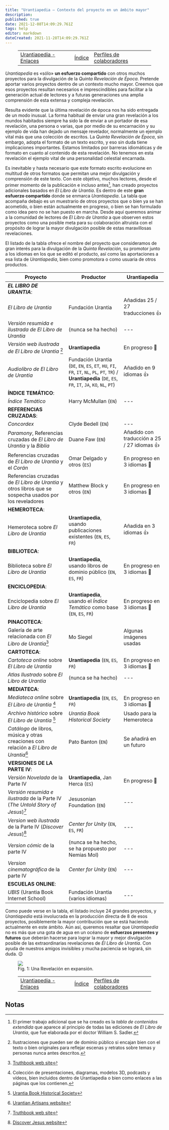 ```yaml
---
title: "Urantiapedia — Contexto del proyecto en un ámbito mayor"
description: 
published: true
date: 2021-12-08T14:09:29.761Z
tags: help
editor: markdown
dateCreated: 2021-11-28T14:09:29.761Z
---
```


<figure class="table chapter-navigator">
  <table>
    <tbody>
      <tr>
        <td><a href="/es/help/links">Urantiapedia - Enlaces</a></td>
        <td><a href="/es/help">Índice</a></td>
        <td><a href="/es/help/roles">Perfiles de colaboradores</a></td>
      </tr>
    </tbody>
  </table>
</figure>

_Urantiapedia_ es «sólo» **un esfuerzo compartido** con otros muchos proyectos para la divulgación de la _Quinta Revelación de Época_. Pretende aportar varios proyectos dentro de un contexto mucho mayor. Creemos que esos proyectos resultan necesarios e imprescindibles para facilitar a la generación actual de lectores y a futuras generaciones una amplia comprensión de esta extensa y compleja revelación.

Resulta evidente que la última revelación de época nos ha sido entregada de un modo inusual. La forma habitual de enviar una gran revelación a los mundos habitados siempre ha sido la de enviar a un portador de esa revelación, una persona o varias, que por medio de su encarnación y su ejemplo de vida han dejado un mensaje revelador, normalmente un ejemplo vital más que una colección de escritos. La _Quinta Revelación de Época_, sin embargo, adopta el formato de un texto escrito, y eso sin duda tiene implicaciones importantes. Estamos limitados por barreras idiomáticas y de formato en cuanto al contenido de esta revelación. No tenemos en esta revelación el ejemplo vital de una personalidad celestial encarnada.

Es inevitable y hasta necesario que este formato escrito evolucione en multitud de otros formatos que permitan una mejor divulgación y comprensión de este texto. Con este objetivo, muchos lectores, desde el primer momento de la publicación e incluso antes[^1], han creado proyectos adicionales basados en _El Libro de Urantia_. Es dentro de este **gran esfuerzo compartido** donde se enmarca _Urantiapedia_. La tabla que acompaña debajo es un muestrario de otros proyectos que o bien ya se han acometido, o bien están actualmente en progreso, o bien se han formulado como idea pero no se han puesto en marcha. Desde aquí queremos animar a la comunidad de lectores de _El Libro de Urantia_ a que observen estos proyectos como una posible meta para su colaboración altruista con el propósito de lograr la mayor divulgación posible de estas maravillosas revelaciones.

El listado de la tabla ofrece el nombre del proyecto que consideramos de gran interés para la divulgación de la _Quinta Revelación_, su promotor junto a los idiomas en los que se editó el producto, así como las aportaciones a esa lista de _Urantiapedia_, bien como promotora o como usuaria de otros productos.

Proyecto | Productor | Urantiapedia
--- | --- | ---
**_EL LIBRO DE URANTIA_**: | &nbsp; | &nbsp;
_El Libro de Urantia_ | Fundación Urantia | Añadidas 25 / 27 traducciones :+1:
_Versión resumida e ilustrada de El Libro de Urantia_ | (nunca se ha hecho) | ---
_Versión web ilustrada de El Libro de Urantia_ [^2] | **Urantiapedia** | En progreso :construction:
_Audiolibro de El Libro de Urantia_ | Fundación Urantia (`DE`, `EN`, `ES`, `ET`, `HU`, `FI`, `FR`, `IT`, `NL`, `PL`, `PT`, `TR`) / **Urantiapedia** (`DE`, `ES`, `FR`, `IT`, `JA`, `KO`, `NL`, `PT`) | Añadido en 9 idiomas :+1:
**ÍNDICE TEMÁTICO**: | &nbsp; | &nbsp;
_Índice Temático_ | Harry McMullan (`EN`) | ---
**REFERENCIAS CRUZADAS**: | &nbsp; | &nbsp;
_Concordex_ | Clyde Bedell (`EN`) | ---
_Paramony_, Referencias cruzadas de _El Libro de Urantia_ y la _Biblia_ | Duane Faw (`EN`) | Añadido con traducción a 25 / 27 idiomas :+1:
Referencias cruzadas de _El Libro de Urantia_ y el _Corán_ | Omar Delgado y otros (`ES`) | En progreso en 3 idiomas :construction:
Referencias cruzadas de _El Libro de Urantia_ y otros libros que se sospecha usados por los reveladores | Matthew Block y otros (`EN`) | En progreso en 3 idiomas :construction:
**HEMEROTECA**: | &nbsp; | &nbsp;
Hemeroteca sobre _El Libro de Urantia_ | **Urantiapedia**, usando publicaciones existentes (`EN`, `ES`, `FR`) | Añadida en 3 idiomas :+1:
**BIBLIOTECA**: | &nbsp; | &nbsp;
Biblioteca sobre _El Libro de Urantia_ | **Urantiapedia**, usando libros de dominio público (`EN`, `ES`, `FR`) | En progreso en 3 idiomas :construction:
**ENCICLOPEDIA**: | &nbsp; | &nbsp;
Enciclopedia sobre _El Libro de Urantia_ | **Urantiapedia**, usando el _Índice Temático_ como base (`EN`, `ES`, `FR`) | En progreso en 3 idiomas :construction:
**PINACOTECA**: | &nbsp; | &nbsp;
Galería de arte relacionada con _El Libro de Urantia_[^3] | Mo Siegel | Algunas imágenes usadas
**CARTOTECA**: | &nbsp; | &nbsp;
_Cartoteca online_ sobre _El Libro de Urantia_ | **Urantiapedia** (`EN`, `ES`, `FR`) | En progreso en 3 idiomas :construction:
_Atlas Ilustrado_ sobre _El Libro de Urantia_ | (nunca se ha hecho) | ---
**MEDIATECA**: | &nbsp; | &nbsp;
_Mediateca online_ sobre _El Libro de Urantia_ [^4] | **Urantiapedia** (`EN`, `ES`, `FR`) | En progreso en 3 idiomas :construction:
_Archivo histórico_ sobre _El Libro de Urantia_ [^5] | _Urantia Book Historical Society_ | Usado para la Hemeroteca
_Catálogo_ de libros, música y otras creaciones con relación a _El Libro de Urantia_[^6] | Pato Banton (`EN`) | Se añadirá en un futuro
**VERSIONES DE LA PARTE IV**: | &nbsp; | &nbsp;
_Versión Novelada_ de la Parte IV | **Urantiapedia**, Jan Herca (`ES`) | En progreso :construction:
_Versión resumida e ilustrada_ de la Parte IV (_The Untold Story of Jesus_)[^7] | Jesusonian Foundation (`EN`) | ---
_Version web ilustrada_ de la Parte IV (_Discover Jesus_)[^8] | _Center for Unity_ (`EN`, `ES`, `FR`) | ---
_Version cómic_ de la parte IV | (nunca se ha hecho, se ha propuesto por Nemias Mol) | ---
_Version cinematográfica_ de la parte IV | _Center for Unity_ (`EN`) | ---
**ESCUELAS ONLINE**: | &nbsp; | &nbsp;
_UBIS_ (Urantia Book Internet School) | Fundación Urantia (varios idiomas) | ---

Como puede verse en la tabla, el listado incluye 24 grandes proyectos, y _Urantiapedia_ está involucrada en la producción directa de 8 de esos proyectos, posiblemente la mayor contribución que se está haciendo actualmente en este ámbito. Aún así, queremos resaltar que _Urantiapedia_ no es más que una gota de agua en un océano de **esfuerzos presentes y futuros** que deberán hacerse para lograr la mayor y mejor divulgación posible de las extraordinarias revelaciones de _El Libro de Urantia_. Con ayuda de nuestros amigos invisibles y mucha paciencia se logrará, sin duda. :wink:

<figure id="Figure_1" class="image urantiapedia">
<img src="/image/help/Projects_es.svg">
<figcaption>Fig. 1: Una Revelación en expansión.</figcaption>
</figure>


<figure class="table chapter-navigator">
  <table>
    <tbody>
      <tr>
        <td><a href="/es/help/links">Urantiapedia - Enlaces</a></td>
        <td><a href="/es/help">Índice</a></td>
        <td><a href="/es/help/roles">Perfiles de colaboradores</a></td>
      </tr>
    </tbody>
  </table>
</figure>

## Notas

[^1]: El primer trabajo adicional que se ha creado es la _tabla de contenidos extendida_ que aparece al principio de todas las ediciones de _El Libro de Urantia_, que fue elaborada por el doctor William S. Sadler.

[^2]: Ilustraciones que pueden ser de dominio público si encajan bien con el texto o bien originales para reflejar escenas y retratos sobre temas y personas nunca antes descritos.

[^3]: [Truthbook web site](https://truthbook.com/truthbook-galleries/)

[^4]: Colección de presentaciones, diagramas, modelos 3D, podcasts y vídeos, bien incluidos dentro de Urantiapedia o bien como enlaces a las páginas que los contienen.

[^5]: [Urantia Book Historical Society](https://ubhistory.org/)

[^6]: [Urantian Artisans website](https://urantiaartisans.com/)

[^7]: [Truthbook web site](https://truthbook.com/untold-story-of-jesus/)

[^8]: [Discover Jesus website](https://discoverjesus.com/)